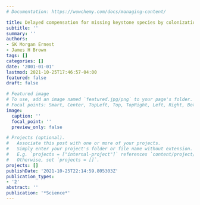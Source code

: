 ```yaml
---
# Documentation: https://wowchemy.com/docs/managing-content/

title: Delayed compensation for missing keystone species by colonization
subtitle: ''
summary: ''
authors:
- SK Morgan Ernest
- James H Brown
tags: []
categories: []
date: '2001-01-01'
lastmod: 2021-10-25T17:46:57-04:00
featured: false
draft: false

# Featured image
# To use, add an image named `featured.jpg/png` to your page's folder.
# Focal points: Smart, Center, TopLeft, Top, TopRight, Left, Right, BottomLeft, Bottom, BottomRight.
image:
  caption: ''
  focal_point: ''
  preview_only: false

# Projects (optional).
#   Associate this post with one or more of your projects.
#   Simply enter your project's folder or file name without extension.
#   E.g. `projects = ["internal-project"]` references `content/project/deep-learning/index.md`.
#   Otherwise, set `projects = []`.
projects: []
publishDate: '2021-10-25T22:14:59.805303Z'
publication_types:
- '2'
abstract: ''
publication: '*Science*'
---
```

